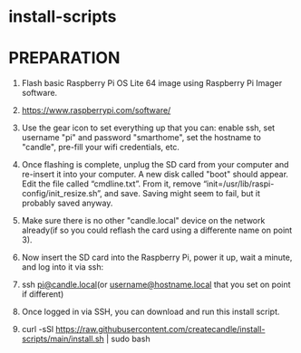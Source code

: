 # install-scripts

# PREPARATION
1. Flash basic Raspberry Pi OS Lite 64 image using Raspberry Pi Imager software. 
2. https://www.raspberrypi.com/software/

3. Use the gear icon to set everything up that you can: enable ssh, set username "pi" and password "smarthome", set the hostname to "candle", pre-fill your wifi credentials, etc.


4. Once flashing is complete, unplug the SD card from your computer and re-insert it into your computer. A new disk called "boot" should appear. Edit the file called “cmdline.txt”. From it, remove “init=/usr/lib/raspi-config/init_resize.sh”, and save. Saving might seem to fail, but it probably saved anyway.

5. Make sure there is no other "candle.local" device on the network already(if so you could reflash the card using a differente name on point 3).
6. Now insert the SD card into the Raspberry Pi, power it up, wait a minute, and log into it via ssh:
7. ssh pi@candle.local(or username@hostname.local that you set on point if different)

8. Once logged in via SSH, you can download and run this install script.
9. curl -sSl https://raw.githubusercontent.com/createcandle/install-scripts/main/install.sh | sudo bash
